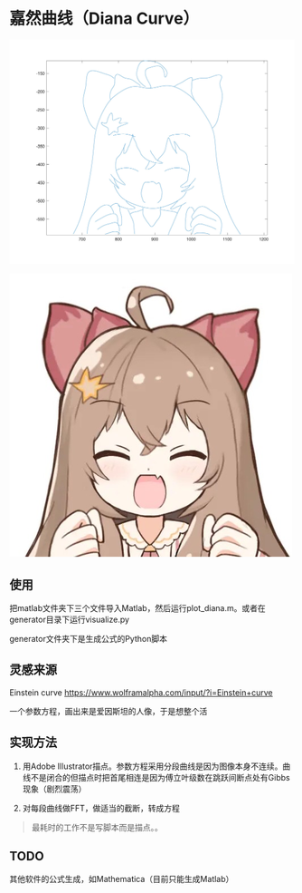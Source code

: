 # 嘉然曲线（Diana Curve）

![image](https://github.com/yuchenxi2000/diana-curve/blob/main/diana.jpg)

![image](https://github.com/yuchenxi2000/diana-curve/blob/main/diana_origin.jpg)

## 使用

把matlab文件夹下三个文件导入Matlab，然后运行plot_diana.m。或者在generator目录下运行visualize.py

generator文件夹下是生成公式的Python脚本

## 灵感来源

Einstein curve https://www.wolframalpha.com/input/?i=Einstein+curve

一个参数方程，画出来是爱因斯坦的人像，于是想整个活

## 实现方法

1. 用Adobe Illustrator描点。参数方程采用分段曲线是因为图像本身不连续。曲线不是闭合的但描点时把首尾相连是因为傅立叶级数在跳跃间断点处有Gibbs现象（剧烈震荡）

2. 对每段曲线做FFT，做适当的截断，转成方程

> 最耗时的工作不是写脚本而是描点。。

## TODO

其他软件的公式生成，如Mathematica（目前只能生成Matlab）

